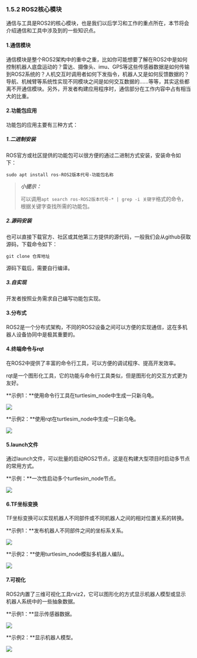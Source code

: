 ### 1.5.2 ROS2核心模块

通信与工具是ROS2的核心模块，也是我们以后学习和工作的重点所在，本节将会介绍通信和工具中涉及到的一些知识点。

#### 1.通信模块

通信模块是整个ROS2架构中的重中之重，比如你可能想要了解在ROS2中是如何控制机器人底盘运动的？雷达、摄像头、imu、GPS等这些传感器数据是如何传输到ROS2系统的？人机交互时调用者如何下发指令，机器人又是如何反馈数据的？导航、机械臂等系统性实现不同模块之间是如何交互数据的......等等，其实这些都离不开通信模块。另外，开发者构建应用程序时，通信部分在工作内容中占有相当大的比重。

#### 2.功能包应用

功能包的应用主要有三种方式：

##### 1.二进制安装

ROS官方或社区提供的功能包可以很方便的通过二进制方式安装，安装命令如下：

```
sudo apt install ros-ROS2版本代号-功能包名称
```

> _**小提示：**_
>
> 可以调用`apt search ros-ROS2版本代号-* | grep -i 关键字`格式的命令，根据关键字查找所需的功能包。

##### 2.源码安装

也可以直接下载官方、社区或其他第三方提供的源代码，一般我们会从github获取源码，下载命令如下：

```
git clone 仓库地址
```

源码下载后，需要自行编译。

##### 3.自实现

开发者按照业务需求自己编写功能包实现。

#### 3.分布式

ROS2是一个分布式架构，不同的ROS2设备之间可以方便的实现通信，这在多机器人设备协同中是极其重要的。

#### 4.终端命令与rqt

在ROS2中提供了丰富的命令行工具，可以方便的调试程序、提高开发效率。

rqt是一个图形化工具，它的功能与命令行工具类似，但是图形化的交互方式更为友好。

**示例1：**使用命令行工具在turtlesim\_node中生成一只新乌龟。

![](/assets/1.5.2命令行工具.gif)

**示例2：**使用rqt在turtlesim\_node中生成一只新乌龟。

![](/assets/3.7.2RQT工具箱service.gif)

#### 5.launch文件

通过launch文件，可以批量的启动ROS2节点，这是在构建大型项目时启动多节点的常用方式。

**示例：**一次性启动多个turtlesim\_node节点。

![](/assets/1.5.2launch使用.gif)

#### 6.TF坐标变换

TF坐标变换可以实现机器人不同部件或不同机器人之间的相对位置关系的转换。

**示例1：**发布机器人不同部件之间的坐标系关系。

![](/assets/5.3.1案例演示1.gif)

**示例2：**使用turtlesim\_node模拟多机器人编队。

![](/assets/5.6.4乌龟护航案例.gif)

#### 7.可视化

ROS2内置了三维可视化工具rviz2，它可以图形化的方式显示机器人模型或显示机器人系统中的一些抽象数据。

**示例1：**显示传感器数据。

![](/assets/6.2rviz2基本使用示例.png)

**示例2：**显示机器人模型。

![](/assets/6.5.3xacro_练习.gif)

